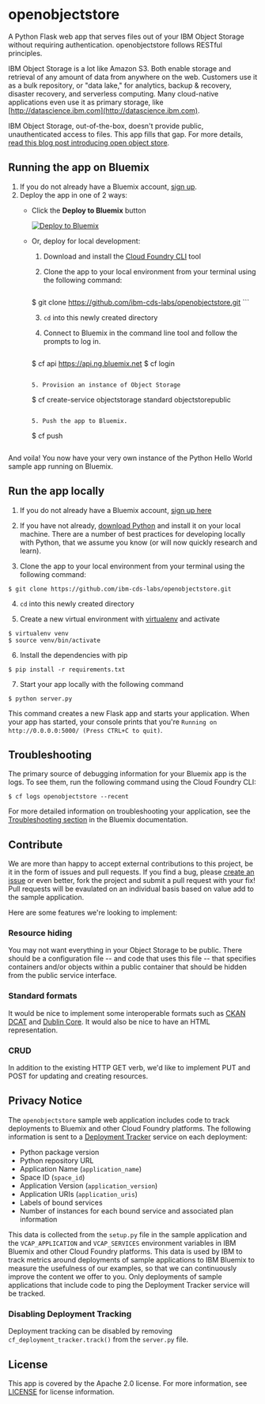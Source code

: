 # openobjectstore

A Python Flask web app that serves files out of your IBM Object Storage without requiring authentication. openobjectstore follows RESTful principles. 

IBM Object Storage is a lot like Amazon S3. Both enable storage and retrieval of any amount of data from anywhere on the web. Customers use it as a bulk repository, or "data lake," for analytics, backup & recovery, disaster recovery, and serverless computing. Many cloud-native applications even use it as primary storage, like [http://datascience.ibm.com](http://datascience.ibm.com).

IBM Object Storage, out-of-the-box, doesn't provide public, unauthenticated access to files. This app fills that gap. For more details, [read this blog post introducing open object store](https://developer.ibm.com/clouddataservices/2016/12/07/build-a-simple-data-portal-with-python-and-ibm-object-storage/).

## Running the app on Bluemix

1. If you do not already have a Bluemix account, [sign up](https://console.ng.bluemix.net/registration/).
2. Deploy the app in one of 2 ways: 
   - Click the **Deploy to Bluemix** button

      [![Deploy to Bluemix](https://deployment-tracker.mybluemix.net/stats/7915d5ec79666591eac01ac5757934a7/button.svg)](https://bluemix.net/deploy?repository=https://github.com/ibm-cds-labs/openobjectstore) 
   
   - Or, deploy for local development:
	   1. Download and install the [Cloud Foundry CLI][cloud_foundry_url] tool
	   2. Clone the app to your local environment from your terminal using the following command:

	      	```
		$ git clone https://github.com/ibm-cds-labs/openobjectstore.git
		 ```

	   3. `cd` into this newly created directory
	   4. Connect to Bluemix in the command line tool and follow the prompts to log in.

		   ```
		$ cf api https://api.ng.bluemix.net
		$ cf login
		```

	   5. Provision an instance of Object Storage

		```
		$ cf create-service objectstorage standard objectstorepublic
		```

	   5. Push the app to Bluemix.
   
		```
		$ cf push
		```

And voila! You now have your very own instance of the Python Hello World sample app running on Bluemix.

## Run the app locally
1. If you do not already have a Bluemix account, [sign up here][bluemix_signup_url]

2. If you have not already, [download Python][download_python_url] and install it on your local machine. There are a number of best practices for developing locally with Python, that we assume you know (or will now quickly research and learn).

3. Clone the app to your local environment from your terminal using the following command:

  ```
  $ git clone https://github.com/ibm-cds-labs/openobjectstore.git
  ```

4. `cd` into this newly created directory

5. Create a new virtual environment with [virtualenv][virtualenv_url] and activate

  ```
  $ virtualenv venv
  $ source venv/bin/activate
  ```
  
6. Install the dependencies with pip

  ```
  $ pip install -r requirements.txt
  ```

7. Start your app locally with the following command

  ```
  $ python server.py
  ```

This command creates a new Flask app and starts your application. When your app has started, your console prints that you're `Running on http://0.0.0.0:5000/ (Press CTRL+C to quit)`.

## Troubleshooting

The primary source of debugging information for your Bluemix app is the logs. To see them, run the following command using the Cloud Foundry CLI:

  ```
  $ cf logs openobjectstore --recent
  ```
For more detailed information on troubleshooting your application, see the [Troubleshooting section](https://www.ng.bluemix.net/docs/troubleshoot/troubleshoot.html) in the Bluemix documentation.

## Contribute
We are more than happy to accept external contributions to this project, be it in the form of issues and pull requests. If you find a bug, please [create an issue](https://github.com/ibm-cds-labs/openobjectstore/issues) or even better, fork the project and submit a pull request with your fix! Pull requests will be evaulated on an individual basis based on value add to the sample application.

Here are some features we're looking to implement:

### Resource hiding

You may not want everything in your Object Storage to be public. There should be a configuration file -- and code that uses this file -- that specifies containers and/or objects within a public container that should be hidden from the public service interface. 

### Standard formats

It would be nice to implement some interoperable formats such as [CKAN DCAT](http://ckan.org/open-standards/) and [Dublin Core](http://dublincore.org/documents/dces/). It would also be nice to have an HTML representation.

### CRUD

In addition to the existing HTTP GET verb, we'd like to implement PUT and POST for updating and creating resources.

## Privacy Notice

The `openobjectstore` sample web application includes code to track deployments to Bluemix and other Cloud Foundry platforms. The following information is sent to a [Deployment Tracker](https://github.com/IBM-Bluemix/cf-deployment-tracker-service) service on each deployment:

* Python package version
* Python repository URL
* Application Name (`application_name`)
* Space ID (`space_id`)
* Application Version (`application_version`)
* Application URIs (`application_uris`)
* Labels of bound services
* Number of instances for each bound service and associated plan information

This data is collected from the `setup.py` file in the sample application and the `VCAP_APPLICATION` and `VCAP_SERVICES` environment variables in IBM Bluemix and other Cloud Foundry platforms. This data is used by IBM to track metrics around deployments of sample applications to IBM Bluemix to measure the usefulness of our examples, so that we can continuously improve the content we offer to you. Only deployments of sample applications that include code to ping the Deployment Tracker service will be tracked.

### Disabling Deployment Tracking

Deployment tracking can be disabled by removing `cf_deployment_tracker.track()` from the `server.py` file.

## License

This app is covered by the Apache 2.0 license. For more information, see [LICENSE](LICENSE) for license information.

[live_demo_url]: https://openobjectstore.mybluemix.net/
[bluemix_signup_url]: https://console.ng.bluemix.net/registration/
[cloud_foundry_url]: https://github.com/cloudfoundry/cli
[download_python_url]: https://www.python.org/downloads/
[virtualenv_url]: https://virtualenv.pypa.io/en/stable/
[issues_url]: https://github.com/ibm-cds-labs/openobjectstore/issues
